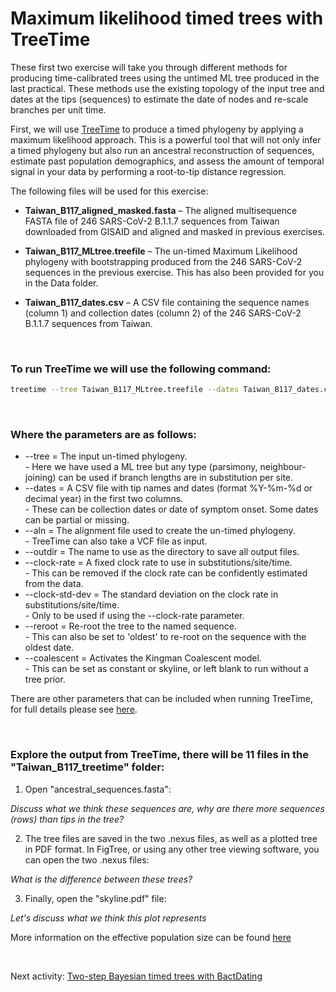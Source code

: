 # Maximum likelihood timed trees with TreeTime

These first two exercise will take you through different methods for producing time-calibrated trees using the untimed ML tree produced in the last practical. These methods use the existing topology of the input tree and dates at the tips (sequences) to estimate the date of nodes and re-scale branches per unit time.

First, we will use [TreeTime](https://treetime.readthedocs.io/en/latest/tutorials/timetree.html) to produce a timed phylogeny by applying a maximum likelihood approach. This is a powerful tool that will not only infer a timed phylogeny but also run an ancestral reconstruction of sequences, estimate past population demographics, and assess the amount of temporal signal in your data by performing a root-to-tip distance regression.

The following files will be used for this exercise:

- **Taiwan_B117_aligned_masked.fasta** – The aligned multisequence FASTA file of 246 SARS-CoV-2 B.1.1.7 sequences from Taiwan downloaded from GISAID and aligned and masked in previous exercises.

- **Taiwan_B117_MLtree.treefile** – The un-timed Maximum Likelihood phylogeny with bootstrapping produced from the 246 SARS-CoV-2 sequences in the previous exercise. This has also been provided for you in the Data folder.

- **Taiwan_B117_dates.csv** – A CSV file containing the sequence names (column 1) and collection dates (column 2) of the 246 SARS-CoV-2 B.1.1.7 sequences from Taiwan.



<br>

### To run TreeTime we will use the following command:

```bash
treetime --tree Taiwan_B117_MLtree.treefile --dates Taiwan_B117_dates.csv --aln Taiwan_B117_aligned_masked.fasta --outdir Taiwan_B117_treetime --clock-rate 0.0008 --clock-std-dev 0.0004 --reroot MN908947.3 --coalescent skyline
``` 

<br>

### Where the parameters are as follows: <br>

- --tree = The input un-timed phylogeny. <br>
		- Here we have used a ML tree but any type (parsimony, neighbour-joining) can be used if branch lengths are in substitution per site. <br>
- --dates = A CSV file with tip names and dates (format %Y-%m-%d or decimal year) in the first two columns. <br>
		- These can be collection dates or date of symptom onset. Some dates can be partial or missing. <br>
- --aln = The alignment file used to create the un-timed phylogeny. <br>
		- TreeTime can also take a VCF file as input. <br>
- --outdir = The name to use as the directory to save all output files. <br>
- --clock-rate = A fixed clock rate to use in substitutions/site/time. <br>
		- This can be removed if the clock rate can be confidently estimated from the data. <br>
- --clock-std-dev = The standard deviation on the clock rate in substitutions/site/time. <br>
		- Only to be used if using the --clock-rate parameter. <br>
- --reroot = Re-root the tree to the named sequence. <br>
		- This can also be set to 'oldest' to re-root on the sequence with the oldest date. <br>
- --coalescent = Activates the Kingman Coalescent model. <br>
		- This can be set as constant or skyline, or left blank to run without a tree prior. <br>

There are other parameters that can be included when running TreeTime, for full details please see [here](https://treetime.readthedocs.io/en/latest/tutorials/timetree.html).

<br>

### Explore the output from TreeTime, there will be 11 files in the "Taiwan_B117_treetime" folder:

1. Open "ancestral_sequences.fasta":

_Discuss what we think these sequences are, why are there more sequences (rows) than tips in the tree? <br>_

2. The tree files are saved in the two .nexus files, as well as a plotted tree in PDF format. In FigTree, or using any other tree viewing software, you can open the two .nexus files: <br>

_What is the difference between these trees? <br>_

3. Finally, open the "skyline.pdf" file: <br>

_Let's discuss what we think this plot represents <br>_


More information on the effective population size can be found [here](https://www.sciencedirect.com/topics/earth-and-planetary-sciences/effective-population-size)

<br>

Next activity: [Two-step Bayesian timed trees with BactDating](BactDating.html)
